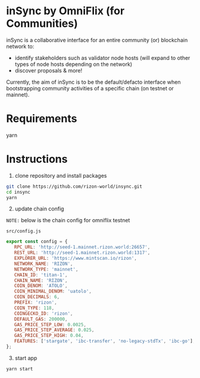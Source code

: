 inSync by OmniFlix (for Communities)
===

inSync is a collaborative interface for an entire community (or) blockchain network to:

- identify stakeholders such as validator node hosts (will expand to other types of node hosts depending on the network)
- discover proposals & more!

Currently, the aim of inSync is to be the default/defacto interface when bootstrapping community activities of a
specific chain (on testnet or mainnet).

# Requirements

yarn

# Instructions

1. clone repository and install packages

  ```sh
  git clone https://github.com/rizon-world/insync.git
  cd insync
  yarn
  ```

2. update chain config

`NOTE:` below is the chain config for omniflix testnet

`src/config.js`

 ```js
export const config = {
    RPC_URL: 'http://seed-1.mainnet.rizon.world:26657',
    REST_URL: 'http://seed-1.mainnet.rizon.world:1317',
    EXPLORER_URL: 'https://www.mintscan.io/rizon',
    NETWORK_NAME: 'RIZON',
    NETWORK_TYPE: 'mainnet',
    CHAIN_ID: 'titan-1',
    CHAIN_NAME: 'RIZON',
    COIN_DENOM: 'ATOLO',
    COIN_MINIMAL_DENOM: 'uatolo',
    COIN_DECIMALS: 6,
    PREFIX: 'rizon',
    COIN_TYPE: 118,
    COINGECKO_ID: 'rizon',
    DEFAULT_GAS: 200000,
    GAS_PRICE_STEP_LOW: 0.0025,
    GAS_PRICE_STEP_AVERAGE: 0.025,
    GAS_PRICE_STEP_HIGH: 0.04,
    FEATURES: ['stargate', 'ibc-transfer', 'no-legacy-stdTx', 'ibc-go'],
};
 ```

3. start app

 ```sh
 yarn start
 ```
